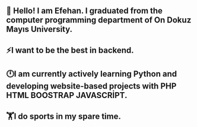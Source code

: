 ## 👋 Hello! I am Efehan. I graduated from the computer programming department of On Dokuz Mayıs University. 
## ⚡I want to be the best in backend.
## 🕛I am currently actively learning Python and developing website-based projects with PHP HTML BOOSTRAP JAVASCRİPT.
## 🏋️I do sports in my spare time.


<!--
**efehanbirinci/efehanbirinci** is a ✨ _special_ ✨ repository because its `README.md` (this file) appears on your GitHub profile.

Here are some ideas to get you started:

- 🔭 I’m currently working on ...
- 🌱 I’m currently learning ...
- 👯 I’m looking to collaborate on ...
- 🤔 I’m looking for help with ...
- 💬 Ask me about ...
- 📫 How to reach me: ...
- 😄 Pronouns: ...
- ⚡ Fun fact: ...
-->
